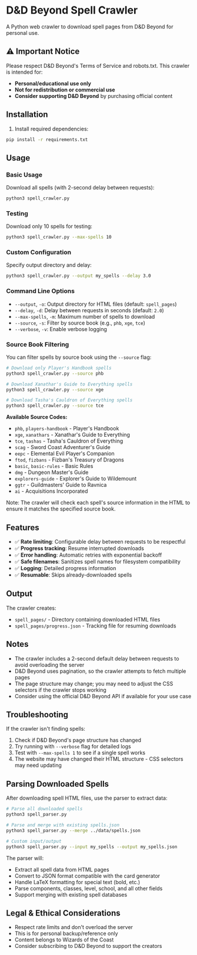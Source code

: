 # D&D Beyond Spell Crawler

A Python web crawler to download spell pages from D&D Beyond for personal use.

## ⚠️ Important Notice

Please respect D&D Beyond's Terms of Service and robots.txt. This crawler is intended for:
- **Personal/educational use only**
- **Not for redistribution or commercial use**
- **Consider supporting D&D Beyond** by purchasing official content

## Installation

1. Install required dependencies:
```bash
pip install -r requirements.txt
```

## Usage

### Basic Usage

Download all spells (with 2-second delay between requests):
```bash
python3 spell_crawler.py
```

### Testing

Download only 10 spells for testing:
```bash
python3 spell_crawler.py --max-spells 10
```

### Custom Configuration

Specify output directory and delay:
```bash
python3 spell_crawler.py --output my_spells --delay 3.0
```

### Command Line Options

- `--output`, `-o`: Output directory for HTML files (default: `spell_pages`)
- `--delay`, `-d`: Delay between requests in seconds (default: `2.0`)
- `--max-spells`, `-m`: Maximum number of spells to download
- `--source`, `-s`: Filter by source book (e.g., `phb`, `xge`, `tce`)
- `--verbose`, `-v`: Enable verbose logging

### Source Book Filtering

You can filter spells by source book using the `--source` flag:

```bash
# Download only Player's Handbook spells
python3 spell_crawler.py --source phb

# Download Xanathar's Guide to Everything spells
python3 spell_crawler.py --source xge

# Download Tasha's Cauldron of Everything spells
python3 spell_crawler.py --source tce
```

**Available Source Codes:**
- `phb`, `players-handbook` - Player's Handbook
- `xge`, `xanathars` - Xanathar's Guide to Everything
- `tce`, `tashas` - Tasha's Cauldron of Everything
- `scag` - Sword Coast Adventurer's Guide
- `eepc` - Elemental Evil Player's Companion
- `ftod`, `fizbans` - Fizban's Treasury of Dragons
- `basic`, `basic-rules` - Basic Rules
- `dmg` - Dungeon Master's Guide
- `explorers-guide` - Explorer's Guide to Wildemount
- `ggtr` - Guildmasters' Guide to Ravnica
- `ai` - Acquisitions Incorporated

Note: The crawler will check each spell's source information in the HTML to ensure it matches the specified source book.

## Features

- ✅ **Rate limiting**: Configurable delay between requests to be respectful
- ✅ **Progress tracking**: Resume interrupted downloads
- ✅ **Error handling**: Automatic retries with exponential backoff
- ✅ **Safe filenames**: Sanitizes spell names for filesystem compatibility
- ✅ **Logging**: Detailed progress information
- ✅ **Resumable**: Skips already-downloaded spells

## Output

The crawler creates:
- `spell_pages/` - Directory containing downloaded HTML files
- `spell_pages/progress.json` - Tracking file for resuming downloads

## Notes

- The crawler includes a 2-second default delay between requests to avoid overloading the server
- D&D Beyond uses pagination, so the crawler attempts to fetch multiple pages
- The page structure may change; you may need to adjust the CSS selectors if the crawler stops working
- Consider using the official D&D Beyond API if available for your use case

## Troubleshooting

If the crawler isn't finding spells:
1. Check if D&D Beyond's page structure has changed
2. Try running with `--verbose` flag for detailed logs
3. Test with `--max-spells 1` to see if a single spell works
4. The website may have changed their HTML structure - CSS selectors may need updating

## Parsing Downloaded Spells

After downloading spell HTML files, use the parser to extract data:

```bash
# Parse all downloaded spells
python3 spell_parser.py

# Parse and merge with existing spells.json
python3 spell_parser.py --merge ../data/spells.json

# Custom input/output
python3 spell_parser.py --input my_spells --output my_spells.json
```

The parser will:
- Extract all spell data from HTML pages
- Convert to JSON format compatible with the card generator
- Handle LaTeX formatting for special text (bold, etc.)
- Parse components, classes, level, school, and all other fields
- Support merging with existing spell databases

## Legal & Ethical Considerations

- Respect rate limits and don't overload the server
- This is for personal backup/reference only
- Content belongs to Wizards of the Coast
- Consider subscribing to D&D Beyond to support the creators
